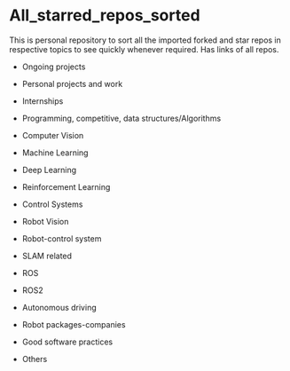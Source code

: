 # All_starred_repos_sorted
This is personal repository to sort all the imported forked and star repos in respective topics to see quickly whenever required. Has links of all repos.

* Ongoing projects

* Personal projects and work

* Internships

* Programming, competitive, data structures/Algorithms 

* Computer Vision

* Machine Learning 

* Deep Learning

* Reinforcement Learning

* Control Systems

* Robot Vision

* Robot-control system

* SLAM related

* ROS 

* ROS2 

* Autonomous driving


* Robot packages-companies


* Good software practices


* Others
